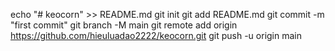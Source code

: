 echo "# keocorn" >> README.md
  git init
  git add README.md
  git commit -m "first commit"
  git branch -M main
  git remote add origin https://github.com/hieuluadao2222/keocorn.git
  git push -u origin main
  
